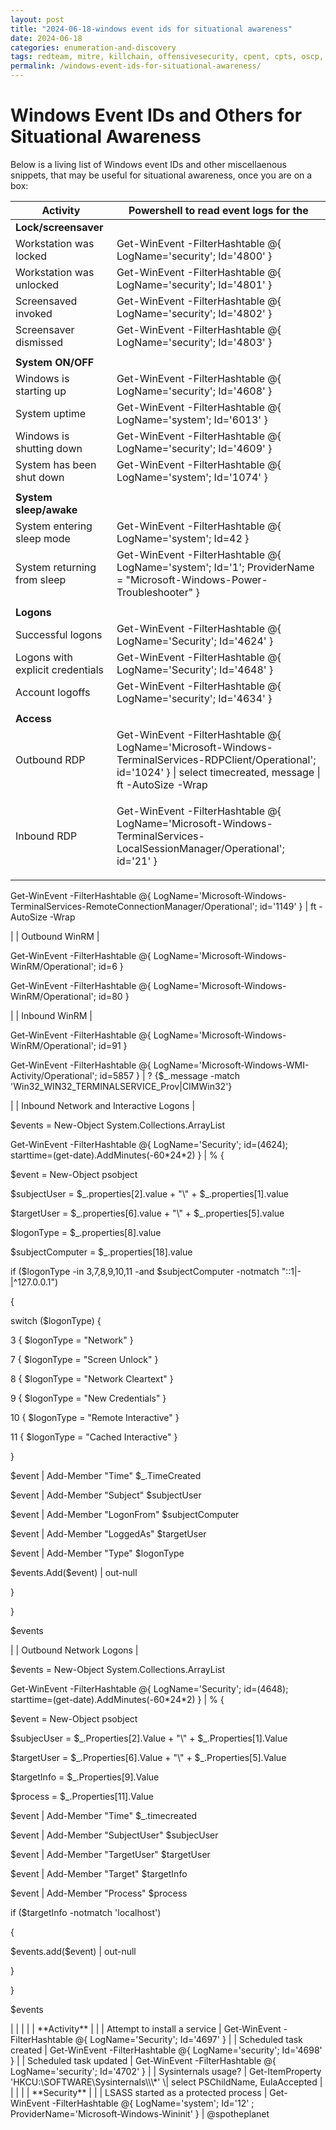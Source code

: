 ```yaml
---
layout: post
title: "2024-06-18-windows event ids for situational awareness"
date: 2024-06-18
categories: enumeration-and-discovery
tags: redteam, mitre, killchain, offensivesecurity, cpent, cpts, oscp, exploit
permalink: /windows-event-ids-for-situational-awareness/
---
```


# Windows Event IDs and Others for Situational Awareness

Below is a living list of Windows event IDs and other miscellaenous snippets, that may be useful for  situational awareness, once you are on a box:

| Activity                               | Powershell to read event logs for the                                                                                                                                                                                                                                                                                                                                                                                                                                                                                                                                                                                                                                                                                                                                                                                                                                                                                                                                                                                                                                                                                                                                                                                                                                                                                                                                                      |
| -------------------------------------- | ------------------------------------------------------------------------------------------------------------------------------------------------------------------------------------------------------------------------------------------------------------------------------------------------------------------------------------------------------------------------------------------------------------------------------------------------------------------------------------------------------------------------------------------------------------------------------------------------------------------------------------------------------------------------------------------------------------------------------------------------------------------------------------------------------------------------------------------------------------------------------------------------------------------------------------------------------------------------------------------------------------------------------------------------------------------------------------------------------------------------------------------------------------------------------------------------------------------------------------------------------------------------------------------------------------------------------------------------------------------------------------------ |
| **Lock/screensaver**                   |                                                                                                                                                                                                                                                                                                                                                                                                                                                                                                                                                                                                                                                                                                                                                                                                                                                                                                                                                                                                                                                                                                                                                                                                                                                                                                                                                                                            |
| Workstation was locked                 | Get-WinEvent -FilterHashtable @{ LogName='security'; Id='4800' }                                                                                                                                                                                                                                                                                                                                                                                                                                                                                                                                                                                                                                                                                                                                                                                                                                                                                                                                                                                                                                                                                                                                                                                                                                                                                                                           |
| Workstation was unlocked               | Get-WinEvent -FilterHashtable @{ LogName='security'; Id='4801' }                                                                                                                                                                                                                                                                                                                                                                                                                                                                                                                                                                                                                                                                                                                                                                                                                                                                                                                                                                                                                                                                                                                                                                                                                                                                                                                           |
| Screensaved invoked                    | Get-WinEvent -FilterHashtable @{ LogName='security'; Id='4802' }                                                                                                                                                                                                                                                                                                                                                                                                                                                                                                                                                                                                                                                                                                                                                                                                                                                                                                                                                                                                                                                                                                                                                                                                                                                                                                                           |
| Screensaver dismissed                  | Get-WinEvent -FilterHashtable @{ LogName='security'; Id='4803' }                                                                                                                                                                                                                                                                                                                                                                                                                                                                                                                                                                                                                                                                                                                                                                                                                                                                                                                                                                                                                                                                                                                                                                                                                                                                                                                           |
|                                        |                                                                                                                                                                                                                                                                                                                                                                                                                                                                                                                                                                                                                                                                                                                                                                                                                                                                                                                                                                                                                                                                                                                                                                                                                                                                                                                                                                                            |
| **System ON/OFF**                      |                                                                                                                                                                                                                                                                                                                                                                                                                                                                                                                                                                                                                                                                                                                                                                                                                                                                                                                                                                                                                                                                                                                                                                                                                                                                                                                                                                                            |
| Windows is starting up                 | Get-WinEvent -FilterHashtable @{ LogName='security'; Id='4608' }                                                                                                                                                                                                                                                                                                                                                                                                                                                                                                                                                                                                                                                                                                                                                                                                                                                                                                                                                                                                                                                                                                                                                                                                                                                                                                                           |
| System uptime                          | Get-WinEvent -FilterHashtable @{ LogName='system'; Id='6013' }                                                                                                                                                                                                                                                                                                                                                                                                                                                                                                                                                                                                                                                                                                                                                                                                                                                                                                                                                                                                                                                                                                                                                                                                                                                                                                                             |
| Windows is shutting down               | Get-WinEvent -FilterHashtable @{ LogName='security'; Id='4609' }                                                                                                                                                                                                                                                                                                                                                                                                                                                                                                                                                                                                                                                                                                                                                                                                                                                                                                                                                                                                                                                                                                                                                                                                                                                                                                                           |
| System has been shut down              | Get-WinEvent -FilterHashtable @{ LogName='system'; Id='1074' }                                                                                                                                                                                                                                                                                                                                                                                                                                                                                                                                                                                                                                                                                                                                                                                                                                                                                                                                                                                                                                                                                                                                                                                                                                                                                                                             |
|                                        |                                                                                                                                                                                                                                                                                                                                                                                                                                                                                                                                                                                                                                                                                                                                                                                                                                                                                                                                                                                                                                                                                                                                                                                                                                                                                                                                                                                            |
| **System sleep/awake**                 |                                                                                                                                                                                                                                                                                                                                                                                                                                                                                                                                                                                                                                                                                                                                                                                                                                                                                                                                                                                                                                                                                                                                                                                                                                                                                                                                                                                            |
| System entering sleep mode             | Get-WinEvent -FilterHashtable @{ LogName='system'; Id=42 }                                                                                                                                                                                                                                                                                                                                                                                                                                                                                                                                                                                                                                                                                                                                                                                                                                                                                                                                                                                                                                                                                                                                                                                                                                                                                                                                 |
| System returning from sleep            | Get-WinEvent -FilterHashtable @{ LogName='system'; Id='1'; ProviderName = "Microsoft-Windows-Power-Troubleshooter" }                                                                                                                                                                                                                                                                                                                                                                                                                                                                                                                                                                                                                                                                                                                                                                                                                                                                                                                                                                                                                                                                                                                                                                                                                                                                       |
|                                        |                                                                                                                                                                                                                                                                                                                                                                                                                                                                                                                                                                                                                                                                                                                                                                                                                                                                                                                                                                                                                                                                                                                                                                                                                                                                                                                                                                                            |
| **Logons**                             |                                                                                                                                                                                                                                                                                                                                                                                                                                                                                                                                                                                                                                                                                                                                                                                                                                                                                                                                                                                                                                                                                                                                                                                                                                                                                                                                                                                            |
| Successful logons                      | Get-WinEvent -FilterHashtable @{ LogName='Security'; Id='4624' }                                                                                                                                                                                                                                                                                                                                                                                                                                                                                                                                                                                                                                                                                                                                                                                                                                                                                                                                                                                                                                                                                                                                                                                                                                                                                                                           |
| Logons with explicit credentials       | Get-WinEvent -FilterHashtable @{ LogName='Security'; Id='4648' }                                                                                                                                                                                                                                                                                                                                                                                                                                                                                                                                                                                                                                                                                                                                                                                                                                                                                                                                                                                                                                                                                                                                                                                                                                                                                                                           |
| Account logoffs                        | Get-WinEvent -FilterHashtable @{ LogName='security'; Id='4634' }                                                                                                                                                                                                                                                                                                                                                                                                                                                                                                                                                                                                                                                                                                                                                                                                                                                                                                                                                                                                                                                                                                                                                                                                                                                                                                                           |
|                                        |                                                                                                                                                                                                                                                                                                                                                                                                                                                                                                                                                                                                                                                                                                                                                                                                                                                                                                                                                                                                                                                                                                                                                                                                                                                                                                                                                                                            |
| **Access**                             |                                                                                                                                                                                                                                                                                                                                                                                                                                                                                                                                                                                                                                                                                                                                                                                                                                                                                                                                                                                                                                                                                                                                                                                                                                                                                                                                                                                            |
| Outbound RDP                           | Get-WinEvent -FilterHashtable @{ LogName='Microsoft-Windows-TerminalServices-RDPClient/Operational'; id='1024' } \| select timecreated, message \| ft -AutoSize -Wrap                                                                                                                                                                                                                                                                                                                                                                                                                                                                                                                                                                                                                                                                                                                                                                                                                                                                                                                                                                                                                                                                                                                                                                                                                      |
| Inbound RDP                            | <p>Get-WinEvent -FilterHashtable @{ LogName='Microsoft-Windows-TerminalServices-LocalSessionManager/Operational'; id='21' } | select timecreated, message | ft -AutoSize -Wrap</p><p></p><p>Get-WinEvent -FilterHashtable @{ LogName='Microsoft-Windows-RemoteDesktopServices-RdpCoreTS/Operational'; id=131 } | select timecreated, message | ft -AutoSize -Wrap</p><p></p><p>Get-WinEvent -FilterHashtable @{ LogName='Microsoft-Windows-TerminalServices-RemoteConnectionManager/Operational'; id='1149' } | ft -AutoSize -Wrap</p>                                                                                                                                                                                                                                                                                                                                                                                                                                                                                                                                                                                                                                                                                                                                                                                                                                                   |
| Outbound WinRM                         | <p>Get-WinEvent -FilterHashtable @{ LogName='Microsoft-Windows-WinRM/Operational'; id=6 }</p><p></p><p>Get-WinEvent -FilterHashtable @{ LogName='Microsoft-Windows-WinRM/Operational'; id=80 }</p>                                                                                                                                                                                                                                                                                                                                                                                                                                                                                                                                                                                                                                                                                                                                                                                                                                                                                                                                                                                                                                                                                                                                                                                         |
| Inbound WinRM                          | <p>Get-WinEvent -FilterHashtable @{ LogName='Microsoft-Windows-WinRM/Operational'; id=91 }</p><p></p><p>Get-WinEvent -FilterHashtable @{ LogName='Microsoft-Windows-WMI-Activity/Operational'; id=5857 } | ? {$_.message -match 'Win32_WIN32_TERMINALSERVICE_Prov|CIMWin32'}</p>                                                                                                                                                                                                                                                                                                                                                                                                                                                                                                                                                                                                                                                                                                                                                                                                                                                                                                                                                                                                                                                                                                           |
| Inbound Network and Interactive Logons | <p>$events = New-Object System.Collections.ArrayList</p><p></p><p>Get-WinEvent -FilterHashtable @{ LogName='Security'; id=(4624); starttime=(get-date).AddMinutes(-60*24*2) } | % {</p><p>    $event = New-Object psobject</p><p>    $subjectUser = $_.properties[2].value + "\" + $_.properties[1].value</p><p>    $targetUser = $_.properties[6].value + "\" + $_.properties[5].value</p><p>    $logonType = $_.properties[8].value</p><p>    $subjectComputer = $_.properties[18].value</p><p>    if ($logonType -in 3,7,8,9,10,11 -and $subjectComputer -notmatch "::1|-|^127.0.0.1")</p><p>    {</p><p>        switch ($logonType) {</p><p>            3 { $logonType = "Network" }</p><p>            7 { $logonType = "Screen Unlock" }</p><p>            8 { $logonType = "Network Cleartext" }</p><p>            9 { $logonType = "New Credentials" }</p><p>            10 { $logonType = "Remote Interactive" }</p><p>            11 { $logonType = "Cached Interactive" }</p><p>        }</p><p>        $event | Add-Member "Time" $_.TimeCreated</p><p>        $event | Add-Member "Subject" $subjectUser</p><p>        $event | Add-Member "LogonFrom" $subjectComputer</p><p>        $event | Add-Member "LoggedAs" $targetUser</p><p>        $event | Add-Member "Type" $logonType</p><p>        $events.Add($event) | out-null</p><p>    }</p><p>}</p><p></p><p>$events</p> |
| Outbound Network Logons                | <p>$events = New-Object System.Collections.ArrayList</p><p> </p><p>Get-WinEvent -FilterHashtable @{ LogName='Security'; id=(4648); starttime=(get-date).AddMinutes(-60*24*2) } | % {</p><p>    $event = New-Object psobject</p><p>    $subjecUser = $_.Properties[2].Value + "\" + $_.Properties[1].Value</p><p>    $targetUser = $_.Properties[6].Value + "\" + $_.Properties[5].Value</p><p>    $targetInfo = $_.Properties[9].Value</p><p>    $process = $_.Properties[11].Value</p><p> </p><p>    $event | Add-Member "Time" $_.timecreated</p><p>    $event | Add-Member "SubjectUser" $subjecUser</p><p>    $event | Add-Member "TargetUser" $targetUser</p><p>    $event | Add-Member "Target" $targetInfo</p><p>    $event | Add-Member "Process" $process</p><p> </p><p>    if ($targetInfo -notmatch 'localhost')</p><p>    {</p><p>        $events.add($event) | out-null</p><p>    }</p><p>}</p><p> </p><p>$events</p>                                                                                                                                                                                                                                                                                                                                                                                                                                    |
|                                        |                                                                                                                                                                                                                                                                                                                                                                                                                                                                                                                                                                                                                                                                                                                                                                                                                                                                                                                                                                                                                                                                                                                                                                                                                                                                                                                                                                                            |
| **Activity**                           |                                                                                                                                                                                                                                                                                                                                                                                                                                                                                                                                                                                                                                                                                                                                                                                                                                                                                                                                                                                                                                                                                                                                                                                                                                                                                                                                                                                            |
| Attempt to install a service           | Get-WinEvent -FilterHashtable @{ LogName='Security'; Id='4697' }                                                                                                                                                                                                                                                                                                                                                                                                                                                                                                                                                                                                                                                                                                                                                                                                                                                                                                                                                                                                                                                                                                                                                                                                                                                                                                                           |
| Scheduled task created                 | Get-WinEvent -FilterHashtable @{ LogName='security'; Id='4698' }                                                                                                                                                                                                                                                                                                                                                                                                                                                                                                                                                                                                                                                                                                                                                                                                                                                                                                                                                                                                                                                                                                                                                                                                                                                                                                                           |
| Scheduled task updated                 | Get-WinEvent -FilterHashtable @{ LogName='security'; Id='4702' }                                                                                                                                                                                                                                                                                                                                                                                                                                                                                                                                                                                                                                                                                                                                                                                                                                                                                                                                                                                                                                                                                                                                                                                                                                                                                                                           |
| Sysinternals usage?                    | Get-ItemProperty 'HKCU:\SOFTWARE\Sysinternals\\\*' \| select PSChildName, EulaAccepted                                                                                                                                                                                                                                                                                                                                                                                                                                                                                                                                                                                                                                                                                                                                                                                                                                                                                                                                                                                                                                                                                                                                                                                                                                                                                                     |
|                                        |                                                                                                                                                                                                                                                                                                                                                                                                                                                                                                                                                                                                                                                                                                                                                                                                                                                                                                                                                                                                                                                                                                                                                                                                                                                                                                                                                                                            |
| **Security**                           |                                                                                                                                                                                                                                                                                                                                                                                                                                                                                                                                                                                                                                                                                                                                                                                                                                                                                                                                                                                                                                                                                                                                                                                                                                                                                                                                                                                            |
| LSASS started as a protected process   | Get-WinEvent -FilterHashtable @{ LogName='system'; Id='12' ; ProviderName='Microsoft-Windows-Wininit' }                                                                                                                                                                                                                                                                                                                                                                                                                                                                                                                                                                                                                                                                                                                                                                                                                                                                                                                                                                                                                                                                                                                                                                                                                                                                                    |
@spotheplanet
